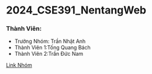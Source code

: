 # 2024_CSE391_NentangWeb
<h3>Thành Viên:</h2>
<ul>
    <li>Trưởng Nhóm: Trần Nhật Anh</li>
    <li>Thành Viên 1:Tống Quang Bách</li>
    <li>Thành Viên 2:Trần Đức Nam</li>
</ul>
<a href="https://github.com/Nhoxboon/2024_CSE391_NentangWeb">Link Nhóm</a>


